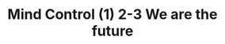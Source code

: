 ---
pid: ch648
title: Mind Control (1) 2-3 We are the future
location_transcription: entering Philadelphia (1) 2-3 center city
coordinates: "[-75.16439081285, 39.952516892666]"
zipcode: '19146'
gen_neighborhood: South Philadelphia
neighborhood: Graduate Hospital,Naval Square,Southwest Center City
outside_phl: 
age: '26'
age_range: 20-29
instagram: 
image_file_name: ch_648.jpg
proposal_transcription: "1)\tBig cell phone\n2)\tMother holding children\n3)\tTeacher
  reading to kids"
topic: Education,Family,Health,Unknown,Women
topic_summary: 0, 0, 0, 0, 0
type: 2D,Digital,Fountain,Garden,Interactive,Mural,Space,Conceptual,Graffiti,Sculpture
  Statue,Book,Billboard,Projection,Other No Form,Memorial,Image,Film
keywords_other: 
credit: Tiffany Baker
image_labels: 
twitter: 
facebook: 
permalink: "/monuments/ch648/"
layout: item-page
---